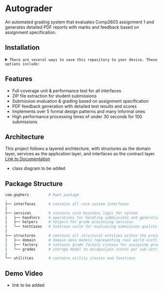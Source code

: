 # Autograder

An automated grading system that evaluates Comp2603 assignment 1 and generates detailed PDF reports with marks and feedback based on assignment specification.

## Installation

<details>

<summary>
    <code>There are several ways to save this repository to your device. These options include:</code>
</summary>

-   [Downloading repository as ZIP](https://github.com/DmitriLezama/autograder/archive/refs/heads/master.zip)

-   Running the following command in a terminal, provided the [GitHub CLI](https://cli.github.com/) has been previously installed:

```sh
git clone https://github.com/DmitriLezama/autograder.git
```

#### Package java and dependencies:

Java and Maven are required to run this application. Refer to the [Document](https://github.com/DmitriLezama/autograder/wiki/Installation-Guide) for prerequisite installations.

-   To install the required dependencies and package the application, run the following command:

```sh
mvn clean package
```

-   To run the application, execute the following command:

```sh
java -jar target/autograder-1.0-SNAPSHOT-jar-with-dependencies.jar
```

</details>

## Features

-   Full coverage unit & performance test for all interfaces
-   ZIP file extraction for student submissions
-   Submission evaluation & grading based on assignment specification
-   PDF feedback generation with detailed test results and scores
-   Implements over 5 formal design patterns and many informal ones
-   High performance processing times of under 30 seconds for 100 submissions

## Architecture

This project follows a layered architecture, with structures as the domain layer, services as the application layer, and interfaces as the contract layer. [Link to Documentation](https://github.com/DmitriLezama/autograder/wiki)

-   class diagram to be added

## Package Structure

```sh
com.gophers         # Root package
.
├── interfaces      # contains all core system interfaces
|
├── services        # contains core business logic for system
|   ├── handlers    # operations for handling submissions and generating results
|   ├── helpers     # helpers for grade processing services
|   └── testCases   # testcase suite for evaluating submission quality
|
├── structures      # contains all structural entities within the project
|   ├── domain      # domain data models representing real world enitties
|   ├── factory     # contains grade factory classes for assigning grades
|   └── grades      # storage model to encapsulate scores per sub-section
|
└── utilities       # contains utility classes and functions
```

## Demo Video

-   link to be added
